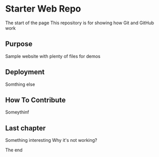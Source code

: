 # Starter Web Repo

The start of the page
This repository is for showing how Git and GitHub work

## Purpose

Sample website with plenty of files for demos

## Deployment
Somthing else

## How To Contribute

Someythinf

## Last chapter

Something interesting
Why it's not working?

The end